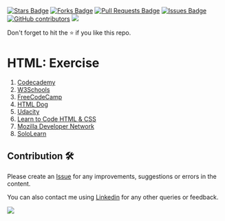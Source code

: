 <a href="https://github.com/drshahizan/learn-php/stargazers"><img src="https://img.shields.io/github/stars/drshahizan/learn-php" alt="Stars Badge"/></a>
<a href="https://github.com/drshahizan/learn-php/network/members"><img src="https://img.shields.io/github/forks/drshahizan/learn-php" alt="Forks Badge"/></a>
<a href="https://github.com/drshahizan/learn-php/pulls"><img src="https://img.shields.io/github/issues-pr/drshahizan/learn-php" alt="Pull Requests Badge"/></a>
<a href="https://github.com/drshahizan/learn-php/issues"><img src="https://img.shields.io/github/issues/drshahizan/learn-php" alt="Issues Badge"/></a>
<a href="https://github.com/drshahizan/learn-php/graphs/contributors"><img alt="GitHub contributors" src="https://img.shields.io/github/contributors/drshahizan/learn-php?color=2b9348"></a>
![](https://visitor-badge.glitch.me/badge?page_id=drshahizan/learn-php)

Don't forget to hit the :star: if you like this repo.

# HTML: Exercise
1. [Codecademy](https://www.codecademy.com/learn/learn-html)
2. [W3Schools](https://www.w3schools.com/html/exercise.asp)
3. [FreeCodeCamp](https://www.freecodecamp.org/learn/responsive-web-design/basic-html-and-html5/)
4. [HTML Dog](https://htmldog.com/examples/)
5. [Udacity](https://www.udacity.com/course/intro-to-html-and-css--ud001)
6. [Learn to Code HTML & CSS](https://learn.shayhowe.com/html-css/)
7. [Mozilla Developer Network](https://developer.mozilla.org/en-US/docs/Learn/HTML/Introduction_to_HTML/Exercises)
8. [SoloLearn](https://www.sololearn.com/Course/HTML/)

## Contribution 🛠️
Please create an [Issue](https://github.com/drshahizan/learn-php/issues) for any improvements, suggestions or errors in the content.

You can also contact me using [Linkedin](https://www.linkedin.com/in/drshahizan/) for any other queries or feedback.

![](https://visitor-badge.glitch.me/badge?page_id=drshahizan)
